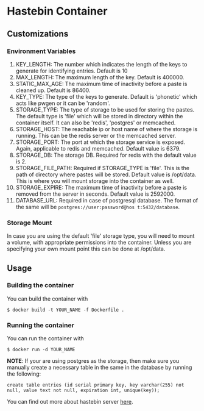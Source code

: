 

# Hastebin Container

## Customizations

### Environment Variables

 1. KEY_LENGTH: The number which indicates the length of the keys to generate for identifying entries. Default is 10
 2. MAX_LENGTH: The maximum length of the key. Default is 400000.
 3. STATIC_MAX_AGE: The maximum time of inactivity before a paste is cleaned up. Default is 86400.
 4. KEY_TYPE: The type of the keys to generate. Default is 'phonetic' which acts like pwgen or it can be 'random'.
 5. STORAGE_TYPE: The type of storage to be used for storing the pastes. The default type is 'file' which will be stored
    in directory within the container itself. It can also be 'redis', 'postgres' or memcached.
 6. STORAGE_HOST: The reachable ip or host name of where the storage is running. This can be the redis server or the 
    memcached server.
 7. STORAGE_PORT: The port at which the storage service is exposed. Again, applicable to redis and memcached. Default
    value is 6379.
 8. STORAGE_DB: The storage DB. Required for redis with the default value is 2.
 9. STORAGE_FILE_PATH: Required if STORAGE_TYPE is 'file'. This is the path of directory where pastes will be stored.
    Default value is /opt/data. This is where you will mount storage into the container as well.
 10. STORAGE_EXPIRE: The maximum time of inactivity before a paste is removed from the server in seconds. Default value
     is 2592000.
 11. DATABASE_URL: Required in case of postgresql database. The format of the same will be `postgres://user:password@hos
     t:5432/database`.

### Storage Mount

In case you are using the default 'file' storage type, you will need to mount a volume, with appropriate permissions
into the container. Unless you are specifying your own mount point this can be done at /opt/data.

## Usage

### Building the container

You can build the container with

    $ docker build -t YOUR_NAME -f Dockerfile .

### Running the container

You can run the container with 

    $ docker run -d YOUR_NAME

**NOTE**:  If your are using postgres as the storage, then make sure you manually create a necessary table in the same in the database by running the following:

    create table entries (id serial primary key, key varchar(255) not null, value text not null, expiration int, unique(key));

You can find out more about hastebin server [here](https://github.com/seejohnrun/haste-server/blob/master/README.md "Hastebin readme").